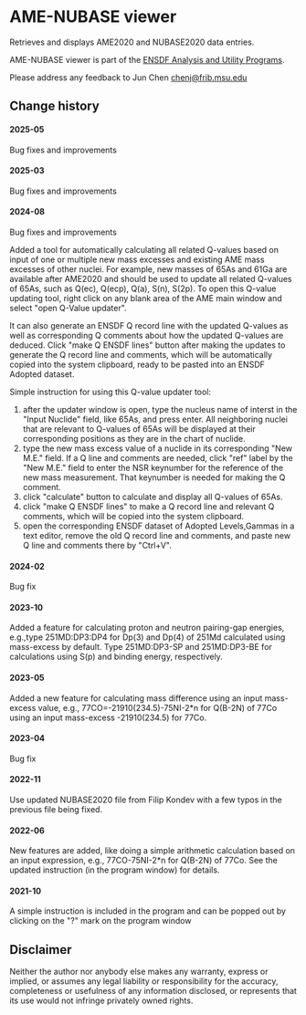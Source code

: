 # AME-NUBASE viewer
Retrieves and displays AME2020 and NUBASE2020 data entries. 

AME-NUBASE viewer is part of the [ENSDF Analysis and Utility Programs](https://nds.iaea.org/public/ensdf_pgm/).

Please address any feedback to Jun Chen chenj@frib.msu.edu

## Change history

#### 2025-05
Bug fixes and improvements

#### 2025-03
Bug fixes and improvements

#### 2024-08
Bug fixes and improvements

Added a tool for automatically calculating all related Q-values based on input of one or multiple new mass excesses and existing AME mass excesses of other nuclei. For example, new masses of 65As and 61Ga are available after AME2020 and should be used to update all related Q-values of 65As, such as Q(ec), Q(ecp), Q(a), S(n), S(2p). To open this Q-value updating tool, right click on any blank area of the AME main window and select "open Q-Value updater". 

It can also generate an ENSDF Q record line with the updated Q-values as well as corresponding Q comments about how the updated Q-values are deduced. Click "make Q ENSDF lines" button after making the updates to generate the Q record line and comments, which will be automatically copied into the system clipboard, ready to be pasted into an ENSDF Adopted dataset. 

Simple instruction for using this Q-value updater tool:
1. after the updater window is open, type the nucleus name of interst in the "Input Nuclide" field, like 65As, and press enter. All neighboring nuclei that are relevant to Q-values of 65As will be displayed at their corresponding positions as they are in the chart of nuclide.
2. type the new mass excess value of a nuclide in its corresponding "New M.E." field. If a Q line and comments are needed, click "ref" label by the "New M.E." field to enter the NSR keynumber for the reference of the new mass measurement. That keynumber is needed for making the Q comment.
3. click "calculate" button to calculate and display all Q-values of 65As.
4. click "make Q ENSDF lines" to make a Q record line and relevant Q comments, which will be copied into the system clipboard.
5. open the corresponding ENSDF dataset of Adopted Levels,Gammas in a text editor, remove the old Q record line and comments, and paste new Q line and comments there by "Ctrl+V". 

#### 2024-02
Bug fix

#### 2023-10
Added a feature for calculating proton and neutron pairing-gap energies, e.g.,type
251MD:DP3:DP4 for Dp(3) and Dp(4) of 251Md calculated using mass-excess by default. Type
251MD:DP3-SP and 251MD:DP3-BE for calculations using S(p) and binding energy, respectively.

#### 2023-05
Added a new feature for calculating mass difference using an input mass-excess value, e.g.,
77CO=-21910(234.5)-75NI-2*n for Q(B-2N) of 77Co using an input mass-excess -21910(234.5) for 77Co.

#### 2023-04
Bug fix

#### 2022-11
Use updated NUBASE2020 file from Filip Kondev with a few typos in the previous file being fixed.  

#### 2022-06
New features are added, like doing a simple arithmetic calculation based on an input expression, e.g., 77CO-75NI-2*n for Q(B-2N) of 77Co. See the updated instruction (in the program window) for details. 

#### 2021-10
A simple instruction is included in the program and can be popped out by clicking on the "?" mark on the program window

## Disclaimer

Neither the author nor anybody else makes any warranty, express or implied, or assumes any legal liability or responsibility for the accuracy, completeness or usefulness of any information disclosed, or represents that its use would not infringe privately owned rights.
